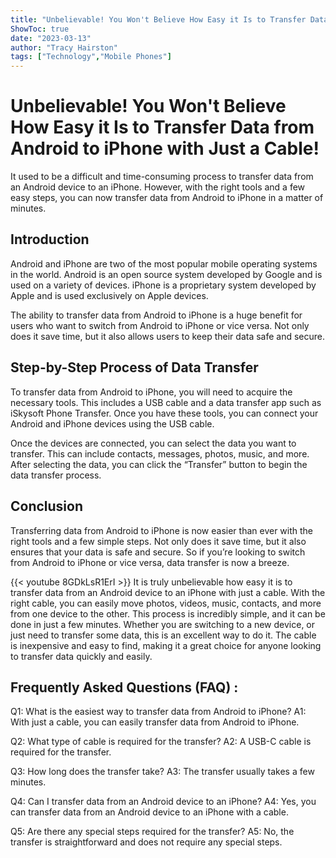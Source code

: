 ```yaml
---
title: "Unbelievable! You Won't Believe How Easy it Is to Transfer Data from Android to iPhone with Just a Cable!"
ShowToc: true 
date: "2023-03-13"
author: "Tracy Hairston" 
tags: ["Technology","Mobile Phones"]
---
```

# Unbelievable! You Won't Believe How Easy it Is to Transfer Data from Android to iPhone with Just a Cable!

It used to be a difficult and time-consuming process to transfer data from an Android device to an iPhone. However, with the right tools and a few easy steps, you can now transfer data from Android to iPhone in a matter of minutes.

## Introduction

Android and iPhone are two of the most popular mobile operating systems in the world. Android is an open source system developed by Google and is used on a variety of devices. iPhone is a proprietary system developed by Apple and is used exclusively on Apple devices.

The ability to transfer data from Android to iPhone is a huge benefit for users who want to switch from Android to iPhone or vice versa. Not only does it save time, but it also allows users to keep their data safe and secure.

## Step-by-Step Process of Data Transfer

To transfer data from Android to iPhone, you will need to acquire the necessary tools. This includes a USB cable and a data transfer app such as iSkysoft Phone Transfer. Once you have these tools, you can connect your Android and iPhone devices using the USB cable.

Once the devices are connected, you can select the data you want to transfer. This can include contacts, messages, photos, music, and more. After selecting the data, you can click the “Transfer” button to begin the data transfer process.

## Conclusion

Transferring data from Android to iPhone is now easier than ever with the right tools and a few simple steps. Not only does it save time, but it also ensures that your data is safe and secure. So if you’re looking to switch from Android to iPhone or vice versa, data transfer is now a breeze.

{{< youtube 8GDkLsR1ErI >}} 
It is truly unbelievable how easy it is to transfer data from an Android device to an iPhone with just a cable. With the right cable, you can easily move photos, videos, music, contacts, and more from one device to the other. This process is incredibly simple, and it can be done in just a few minutes. Whether you are switching to a new device, or just need to transfer some data, this is an excellent way to do it. The cable is inexpensive and easy to find, making it a great choice for anyone looking to transfer data quickly and easily.

## Frequently Asked Questions (FAQ) :
Q1: What is the easiest way to transfer data from Android to iPhone?
A1: With just a cable, you can easily transfer data from Android to iPhone. 

Q2: What type of cable is required for the transfer?
A2: A USB-C cable is required for the transfer.

Q3: How long does the transfer take?
A3: The transfer usually takes a few minutes.

Q4: Can I transfer data from an Android device to an iPhone?
A4: Yes, you can transfer data from an Android device to an iPhone with a cable.

Q5: Are there any special steps required for the transfer?
A5: No, the transfer is straightforward and does not require any special steps.


